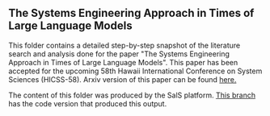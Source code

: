 ## The Systems Engineering Approach in Times of Large Language Models

This folder contains a detailed step-by-step snapshot of the literature search and analysis done for the paper "The Systems Engineering Approach in Times of Large Language Models". This paper has been accepted for the upcoming 58th Hawaii International Conference on System Sciences (HICSS-58). Arxiv version of this paper can be found [here.](https://arxiv.org/abs/2411.09050v1)

The content of this folder was produced by the SalS platform. [This branch](https://github.com/cabrerac/semi-automatic-literature-survey/tree/sys-llms-survey) has the code version that produced this output.
